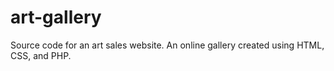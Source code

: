 # art-gallery
Source code for an art sales website. An online gallery created using HTML, CSS, and PHP.
